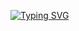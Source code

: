 [![Typing SVG](https://readme-typing-svg.demolab.com?font=Dancing+Script&size=40&pause=1000&color=76AD1FE8&background=F9FF8B5F&center=true&vCenter=true&repeat=false&width=435&height=60&lines=%F0%9F%A5%91%F0%9F%8D%90Hi!+I+am+Harin+%3A++%F0%9F%A5%9D%F0%9F%8D%88+)](https://git.io/typing-svg)
